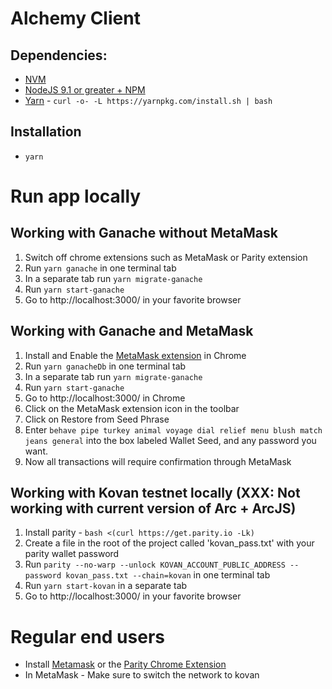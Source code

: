 # Alchemy Client

## Dependencies:
* [NVM](https://github.com/creationix/nvm#installation)
* [NodeJS 9.1 or greater + NPM](https://github.com/creationix/nvm#usage)
* [Yarn](https://yarnpkg.com/en/) - `curl -o- -L https://yarnpkg.com/install.sh | bash`

## Installation
* `yarn`

# Run app locally

## Working with Ganache without MetaMask
1. Switch off chrome extensions such as MetaMask or Parity extension
2. Run `yarn ganache` in one terminal tab
3. In a separate tab run `yarn migrate-ganache`
4. Run `yarn start-ganache`
5. Go to http://localhost:3000/ in your favorite browser

## Working with Ganache and MetaMask
1. Install and Enable the [MetaMask extension](https://chrome.google.com/webstore/detail/metamask/nkbihfbeogaeaoehlefnkodbefgpgknn?hl=en) in Chrome
2. Run `yarn ganacheDb` in one terminal tab
3. In a separate tab run `yarn migrate-ganache`
4. Run `yarn start-ganache`
5. Go to http://localhost:3000/ in Chrome
6. Click on the MetaMask extension icon in the toolbar
7. Click on Restore from Seed Phrase
8. Enter `behave pipe turkey animal voyage dial relief menu blush match jeans general` into the box labeled Wallet Seed, and any password you want.
9. Now all transactions will require confirmation through MetaMask

## Working with Kovan testnet locally (XXX: Not working with current version of Arc + ArcJS)
1. Install parity - `bash <(curl https://get.parity.io -Lk)`
2. Create a file in the root of the project called 'kovan_pass.txt' with your parity wallet password
3. Run `parity --no-warp --unlock KOVAN_ACCOUNT_PUBLIC_ADDRESS --password kovan_pass.txt --chain=kovan` in one terminal tab
4. Run `yarn start-kovan` in a separate tab
5. Go to http://localhost:3000/ in your favorite browser

# Regular end users

* Install [Metamask](https://chrome.google.com/webstore/detail/metamask/nkbihfbeogaeaoehlefnkodbefgpgknn?hl=en) or the [Parity Chrome Extension](https://chrome.google.com/webstore/detail/himekenlppkgeaoeddcliojfddemadig)
* In MetaMask - Make sure to switch the network to kovan
